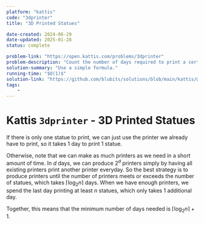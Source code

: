 ```yaml
---
platform: "kattis"
code: "3dprinter"
title: "3D Printed Statues"

date-created: 2024-06-29
date-updated: 2025-01-28
status: complete

problem-link: "https://open.kattis.com/problems/3dprinter"
problem-description: "Count the number of days required to print a certain amount of statues."
solution-summary: "Use a simple formula."
running-time: "$O(1)$"
solution-link: "https://github.com/blubits/solutions/blob/main/kattis/@solved/3dprinter/3dprinter.cpp"
tags:
    -
---
```


# Kattis `3dprinter` - 3D Printed Statues

If there is only one statue to print, we can just use the printer we already have to print, so it takes 1 day to print 1 statue.

Otherwise, note that we can make as much printers as we need in a short amount of time. In $d$ days, we can produce $2^d$ printers simply by having all existing printers print another printer everyday. So the best strategy is to produce printers until the number of printers meets or exceeds the number of statues, which takes $\left \lceil \log_2 n \right \rceil$ days. When we have enough printers, we spend the last day printing at least $n$ statues, which only takes 1 additional day.

Together, this means that the minimum number of days needed is $\left \lceil \log_2 n \right \rceil + 1$.
